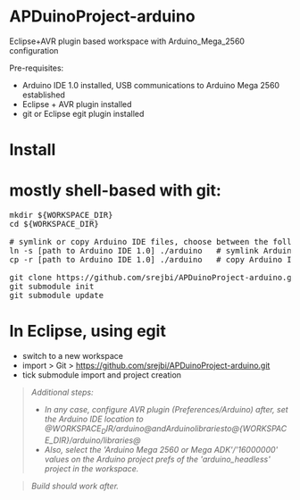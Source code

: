 APDuinoProject-arduino
======================

Eclipse+AVR plugin based workspace with Arduino_Mega_2560 configuration

Pre-requisites:
* Arduino IDE 1.0 installed, USB communications to Arduino Mega 2560 established
* Eclipse + AVR plugin installed
* git or Eclipse egit plugin installed

Install
=======

# mostly shell-based with git:
<pre>
mkdir ${WORKSPACE_DIR}
cd ${WORKSPACE_DIR}

# symlink or copy Arduino IDE files, choose between the following
ln -s [path to Arduino IDE 1.0] ./arduino	# symlink Arduino IDE 1.0 to ${WORKSPACE_DIR}/arduino
cp -r [path to Arduino IDE 1.0] ./arduino	# copy Arduino IDE 1.0 to ${WORKSPACE_DIR}/arduino

git clone https://github.com/srejbi/APDuinoProject-arduino.git
git submodule init
git submodule update
</pre>

# In Eclipse, using egit
* switch to a new workspace
* import > Git > https://github.com/srejbi/APDuinoProject-arduino.git
* tick submodule import and project creation

> _Additional steps:_
> * _In any case, configure AVR plugin (Preferences/Arduino) after, set the Arduino IDE location to @${WORKSPACE_DIR}/arduino@ and Arduino libraries to @${WORKSPACE_DIR}/arduino/libraries@_
> * _Also, select the 'Arduino Mega 2560 or Mega ADK'/'16000000' values on the Arduino project prefs of the 'arduino_headless' project in the workspace._

> _Build should work after._
